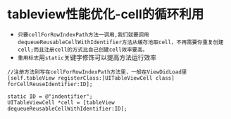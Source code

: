 # tableview性能优化-cell的循环利用
- `只要cellForRowIndexPath方法一调用,我们就要调用dequeueReusableCellWithIdentifier方法从缓存池取cell，不再需要你重复创建cell;而且注册cell的方式比自己创建cell效率要高。`
- `重用标志`用`static`关键字修饰可以提高方法运行效率


```obj
//注册方法别写在cellForRowIndexPath方法里，一般在ViewDidLoad里
[self.tableView registerClass:[UITableViewCell class] forCellReuseIdentifier:ID];

static ID = @"indentifier";
UITableViewCell *cell = [tableView dequeueReusableCellWithIdentifier:ID];

```